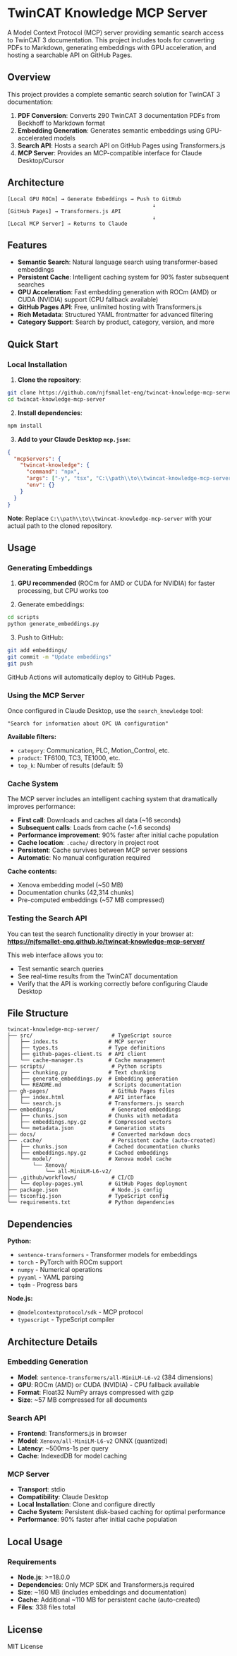 # TwinCAT Knowledge MCP Server

A Model Context Protocol (MCP) server providing semantic search access to TwinCAT 3 documentation. This project includes tools for converting PDFs to Markdown, generating embeddings with GPU acceleration, and hosting a searchable API on GitHub Pages.

## Overview

This project provides a complete semantic search solution for TwinCAT 3 documentation:

1. **PDF Conversion**: Converts 290 TwinCAT 3 documentation PDFs from Beckhoff to Markdown format
2. **Embedding Generation**: Generates semantic embeddings using GPU-accelerated models
3. **Search API**: Hosts a search API on GitHub Pages using Transformers.js
4. **MCP Server**: Provides an MCP-compatible interface for Claude Desktop/Cursor

## Architecture

```
[Local GPU ROCm] → Generate Embeddings → Push to GitHub
                                              ↓
[GitHub Pages] → Transformers.js API
                                              ↓
[Local MCP Server] → Returns to Claude
```

## Features

- **Semantic Search**: Natural language search using transformer-based embeddings
- **Persistent Cache**: Intelligent caching system for 90% faster subsequent searches
- **GPU Acceleration**: Fast embedding generation with ROCm (AMD) or CUDA (NVIDIA) support (CPU fallback available)
- **GitHub Pages API**: Free, unlimited hosting with Transformers.js
- **Rich Metadata**: Structured YAML frontmatter for advanced filtering
- **Category Support**: Search by product, category, version, and more

## Quick Start

### Local Installation

1. **Clone the repository**:
```bash
git clone https://github.com/njfsmallet-eng/twincat-knowledge-mcp-server.git
cd twincat-knowledge-mcp-server
```

2. **Install dependencies**:
```bash
npm install
```

3. **Add to your Claude Desktop `mcp.json`**:
```json
{
  "mcpServers": {
    "twincat-knowledge": {
      "command": "npx",
      "args": ["-y", "tsx", "C:\\path\\to\\twincat-knowledge-mcp-server\\src\\index.ts"],
      "env": {}
    }
  }
}
```

**Note**: Replace `C:\\path\\to\\twincat-knowledge-mcp-server` with your actual path to the cloned repository.

## Usage

### Generating Embeddings

1. **GPU recommended** (ROCm for AMD or CUDA for NVIDIA) for faster processing, but CPU works too

2. Generate embeddings:
```bash
cd scripts
python generate_embeddings.py
```

3. Push to GitHub:
```bash
git add embeddings/
git commit -m "Update embeddings"
git push
```

GitHub Actions will automatically deploy to GitHub Pages.

### Using the MCP Server

Once configured in Claude Desktop, use the `search_knowledge` tool:

```
"Search for information about OPC UA configuration"
```

**Available filters:**
- `category`: Communication, PLC, Motion_Control, etc.
- `product`: TF6100, TC3, TE1000, etc.
- `top_k`: Number of results (default: 5)

### Cache System

The MCP server includes an intelligent caching system that dramatically improves performance:

- **First call**: Downloads and caches all data (~16 seconds)
- **Subsequent calls**: Loads from cache (~1.6 seconds)
- **Performance improvement**: 90% faster after initial cache population
- **Cache location**: `.cache/` directory in project root
- **Persistent**: Cache survives between MCP server sessions
- **Automatic**: No manual configuration required

**Cache contents:**
- Xenova embedding model (~50 MB)
- Documentation chunks (42,314 chunks)
- Pre-computed embeddings (~57 MB compressed)

### Testing the Search API

You can test the search functionality directly in your browser at:
**https://njfsmallet-eng.github.io/twincat-knowledge-mcp-server/**

This web interface allows you to:
- Test semantic search queries
- See real-time results from the TwinCAT documentation
- Verify that the API is working correctly before configuring Claude Desktop

## File Structure

```
twincat-knowledge-mcp-server/
├── src/                         # TypeScript source
│   ├── index.ts                # MCP server
│   ├── types.ts                # Type definitions
│   ├── github-pages-client.ts  # API client
│   └── cache-manager.ts        # Cache management
├── scripts/                     # Python scripts
│   ├── chunking.py             # Text chunking
│   ├── generate_embeddings.py  # Embedding generation
│   └── README.md               # Scripts documentation
├── gh-pages/                    # GitHub Pages files
│   ├── index.html              # API interface
│   └── search.js               # Transformers.js search
├── embeddings/                  # Generated embeddings
│   ├── chunks.json             # Chunks with metadata
│   ├── embeddings.npy.gz       # Compressed vectors
│   └── metadata.json           # Generation stats
├── docs/                        # Converted markdown docs
├── .cache/                      # Persistent cache (auto-created)
│   ├── chunks.json             # Cached documentation chunks
│   ├── embeddings.npy.gz       # Cached embeddings
│   └── model/                  # Xenova model cache
│       └── Xenova/
│           └── all-MiniLM-L6-v2/
├── .github/workflows/           # CI/CD
│   └── deploy-pages.yml        # GitHub Pages deployment
├── package.json                 # Node.js config
├── tsconfig.json               # TypeScript config
└── requirements.txt            # Python dependencies
```

## Dependencies

**Python:**
- `sentence-transformers` - Transformer models for embeddings
- `torch` - PyTorch with ROCm support
- `numpy` - Numerical operations
- `pyyaml` - YAML parsing
- `tqdm` - Progress bars

**Node.js:**
- `@modelcontextprotocol/sdk` - MCP protocol
- `typescript` - TypeScript compiler

## Architecture Details

### Embedding Generation
- **Model**: `sentence-transformers/all-MiniLM-L6-v2` (384 dimensions)
- **GPU**: ROCm (AMD) or CUDA (NVIDIA) - CPU fallback available
- **Format**: Float32 NumPy arrays compressed with gzip
- **Size**: ~57 MB compressed for all documents

### Search API
- **Frontend**: Transformers.js in browser
- **Model**: `Xenova/all-MiniLM-L6-v2` ONNX (quantized)
- **Latency**: ~500ms-1s per query
- **Cache**: IndexedDB for model caching

### MCP Server
- **Transport**: stdio
- **Compatibility**: Claude Desktop
- **Local Installation**: Clone and configure directly
- **Cache System**: Persistent disk-based caching for optimal performance
- **Performance**: 90% faster after initial cache population

## Local Usage

### Requirements
- **Node.js**: >=18.0.0
- **Dependencies**: Only MCP SDK and Transformers.js required
- **Size**: ~160 MB (includes embeddings and documentation)
- **Cache**: Additional ~110 MB for persistent cache (auto-created)
- **Files**: 338 files total

## License

MIT License
